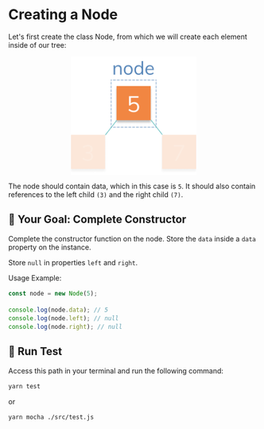 # Creating a Node

Let's first create the class Node, from which we will create each element inside of our tree:

<img style="display: block; margin-left: auto; margin-right: auto;width: 50%;" src="../../img/creatingNode.png">

The node should contain data, which in this case is `5`. It should also contain references to the left child `(3)` and the right child `(7)`.

## 🏁 Your Goal: Complete Constructor

Complete the constructor function on the node. Store the `data` inside a `data` property on the instance.

Store `null` in properties `left` and `right`.

Usage Example:

```js
const node = new Node(5);

console.log(node.data); // 5
console.log(node.left); // null
console.log(node.right); // null
```

## 🧪 Run Test

Access this path in your terminal and run the following command:

```bash
yarn test
```

or 

```bash
yarn mocha ./src/test.js
```